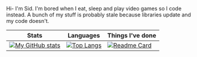 Hi- I'm Sid. I'm bored when I eat, sleep and play video games so I code instead. A bunch of my stuff is probably stale because libraries update and my code doesn't.

| Stats | Languages| Things I've done |
| --- | ---| ---|
|[![My GitHub stats](https://github-readme-stats.vercel.app/api?username=heurican&theme=moltack)](https://github.com/anuraghazra/github-readme-stats)|[![Top Langs](https://github-readme-stats.vercel.app/api/top-langs/?username=heurican&theme=moltack)](https://github.com/anuraghazra/github-readme-stats)| [![Readme Card](https://github-readme-stats.vercel.app/api/pin/?username=gogettercli&show_owner=true&repo=cli&theme=moltack)](https://github.com/anuraghazra/github-readme-stats)| [![Readme Card](https://github-readme-stats.vercel.app/api/pin/?username=heurican&repo=cringey-techex-final&show_owner=true&theme=moltack)](https://github.com/anuraghazra/github-readme-stats)|
